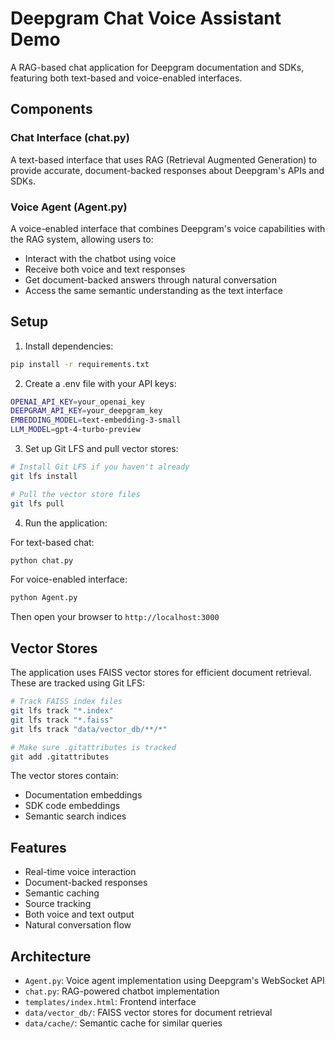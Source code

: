 # Deepgram Chat Voice Assistant Demo

A RAG-based chat application for Deepgram documentation and SDKs, featuring both text-based and voice-enabled interfaces.

## Components

### Chat Interface (chat.py)
A text-based interface that uses RAG (Retrieval Augmented Generation) to provide accurate, document-backed responses about Deepgram's APIs and SDKs.

### Voice Agent (Agent.py)
A voice-enabled interface that combines Deepgram's voice capabilities with the RAG system, allowing users to:
- Interact with the chatbot using voice
- Receive both voice and text responses
- Get document-backed answers through natural conversation
- Access the same semantic understanding as the text interface

## Setup

1. Install dependencies:
```bash
pip install -r requirements.txt
```

2. Create a .env file with your API keys:
```bash
OPENAI_API_KEY=your_openai_key
DEEPGRAM_API_KEY=your_deepgram_key
EMBEDDING_MODEL=text-embedding-3-small
LLM_MODEL=gpt-4-turbo-preview
```

3. Set up Git LFS and pull vector stores:
```bash
# Install Git LFS if you haven't already
git lfs install

# Pull the vector store files
git lfs pull
```

4. Run the application:

For text-based chat:
```bash
python chat.py
```

For voice-enabled interface:
```bash
python Agent.py
```
Then open your browser to `http://localhost:3000`

## Vector Stores

The application uses FAISS vector stores for efficient document retrieval. These are tracked using Git LFS:

```bash
# Track FAISS index files
git lfs track "*.index"
git lfs track "*.faiss"
git lfs track "data/vector_db/**/*"

# Make sure .gitattributes is tracked
git add .gitattributes
```

The vector stores contain:
- Documentation embeddings
- SDK code embeddings
- Semantic search indices

## Features

- Real-time voice interaction
- Document-backed responses
- Semantic caching
- Source tracking
- Both voice and text output
- Natural conversation flow

## Architecture

- `Agent.py`: Voice agent implementation using Deepgram's WebSocket API
- `chat.py`: RAG-powered chatbot implementation
- `templates/index.html`: Frontend interface
- `data/vector_db/`: FAISS vector stores for document retrieval
- `data/cache/`: Semantic cache for similar queries

